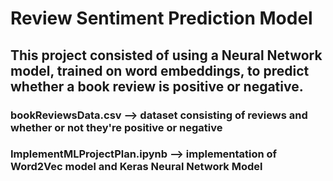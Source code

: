 # Review Sentiment Prediction Model

## This project consisted of using a Neural Network model, trained on word embeddings, to predict whether a book review is positive or negative.

### bookReviewsData.csv --> dataset consisting of reviews and whether or not they're positive or negative
### ImplementMLProjectPlan.ipynb --> implementation of Word2Vec model and Keras Neural Network Model
